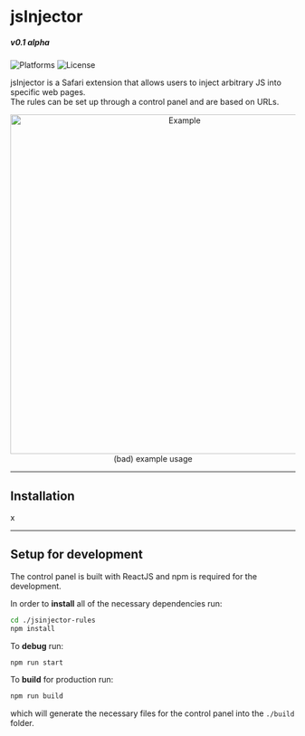 # jsInjector
##### v0.1 alpha
![Platforms](https://img.shields.io/badge/platform-Safari-lightgrey.svg) ![License](https://img.shields.io/badge/license-MIT-blue.svg)

jsInjector is a Safari extension that allows users to inject arbitrary JS into specific web pages.\
The rules can be set up through a control panel and are based on URLs.

<p align="center">
  <img alt="Example" src="https://i.imgur.com/vGLLRLC.png" width="auto" height="600">
  <br/>
  (bad) example usage
</p>

---
## Installation
x

---
## Setup for development
The control panel is built with ReactJS and npm is required for the development.

In order to **install** all of the necessary dependencies run:
```bash
cd ./jsinjector-rules
npm install
```

To **debug** run:
```bash
npm run start
```

To **build** for production run:
```bash
npm run build
```
which will generate the necessary files for the control panel into the `./build` folder.
